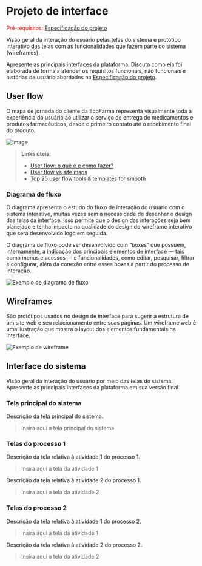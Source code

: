 
# Projeto de interface

<span style="color:red">Pré-requisitos: <a href="02-Especificacao.md"> Especificação do projeto</a></span>

Visão geral da interação do usuário pelas telas do sistema e protótipo interativo das telas com as funcionalidades que fazem parte do sistema (wireframes).

 Apresente as principais interfaces da plataforma. Discuta como ela foi elaborada de forma a atender os requisitos funcionais, não funcionais e histórias de usuário abordados na <a href="02-Especificacao.md"> Especificação do projeto</a></span>.

 ## User flow

O mapa de jornada do cliente da EcoFarma representa visualmente toda a experiência do usuário ao utilizar o serviço de entrega de medicamentos e produtos farmacêuticos, desde o primeiro contato até o recebimento final do produto.

![image](https://github.com/user-attachments/assets/7b9a3135-f159-4e1b-9c5f-5a039eb30c59)


> **Links úteis**:
> - [User flow: o quê é e como fazer?](https://medium.com/7bits/fluxo-de-usu%C3%A1rio-user-flow-o-que-%C3%A9-como-fazer-79d965872534)
> - [User flow vs site maps](http://designr.com.br/sitemap-e-user-flow-quais-as-diferencas-e-quando-usar-cada-um/)
> - [Top 25 user flow tools & templates for smooth](https://www.mockplus.com/blog/post/user-flow-tools)

### Diagrama de fluxo

O diagrama apresenta o estudo do fluxo de interação do usuário com o sistema interativo, muitas vezes sem a necessidade de desenhar o design das telas da interface. Isso permite que o design das interações seja bem planejado e tenha impacto na qualidade do design do wireframe interativo que será desenvolvido logo em seguida.

O diagrama de fluxo pode ser desenvolvido com “boxes” que possuem, internamente, a indicação dos principais elementos de interface — tais como menus e acessos — e funcionalidades, como editar, pesquisar, filtrar e configurar, além da conexão entre esses boxes a partir do processo de interação.

![Exemplo de diagrama de fluxo](images/diagrama_fluxo.jpg)


## Wireframes

São protótipos usados no design de interface para sugerir a estrutura de um site web e seu relacionamento entre suas páginas. Um wireframe web é uma ilustração que mostra o layout dos elementos fundamentais na interface.

![Exemplo de wireframe](images/wireframe.png)
 

## Interface do sistema

Visão geral da interação do usuário por meio das telas do sistema. Apresente as principais interfaces da plataforma em sua versão final.

### Tela principal do sistema

Descrição da tela principal do sistema.

> Insira aqui a tela principal do sistema


###  Telas do processo 1

Descrição da tela relativa à atividade 1 do processo 1.

> Insira aqui a tela da atividade 1

Descrição da tela relativa à atividade 2 do processo 1.

> Insira aqui a tela da atividade 2


### Telas do processo 2

Descrição da tela relativa à atividade 1 do processo 2.

> Insira aqui a tela da atividade 1

Descrição da tela relativa à atividade 2 do processo 2.

> Insira aqui a tela da atividade 2
